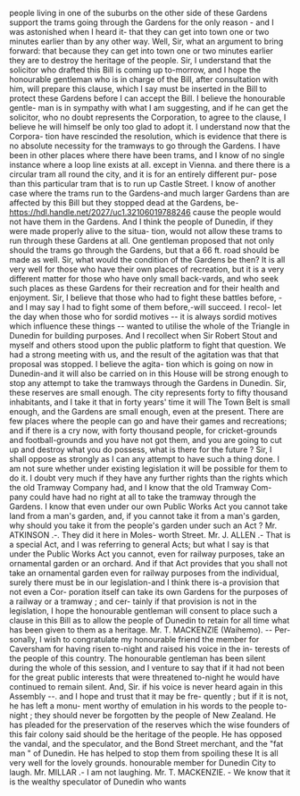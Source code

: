 people living in one of the suburbs on the other side of these Gardens support the trams going through the Gardens for the only reason - and I was astonished when I heard it- that they can get into town one or two minutes earlier than by any other way. Well, Sir, what an argument to bring forward: that because they can get into town one or two minutes earlier they are to destroy the heritage of the people. Sir, I understand that the solicitor who drafted this Bill is coming up to-morrow, and I hope the honourable gentleman who is in charge of the Bill, after consultation with him, will prepare this clause, which I say must be inserted in the Bill to protect these Gardens before I can accept the Bill. I believe the honourable gentle- man is in sympathy with what I am suggesting, and if he can get the solicitor, who no doubt represents the Corporation, to agree to the clause, I believe he will himself be only too glad to adopt it. I understand now that the Corpora- tion have rescinded the resolution, which is evidence that there is no absolute necessity for the tramways to go through the Gardens. I have been in other places where there have been trams, and I know of no single instance where a loop line exists at all. except in Vienna. and there there is a circular tram all round the city, and it is for an entirely different pur- pose than this particular tram that is to run up Castle Street. I know of another case where the trams run to the Gardens-and much larger Gardens than are affected by this Bill but they stopped dead at the Gardens, be- https://hdl.handle.net/2027/uc1.32106019788246 cause the people would not have them in the Gardens. And I think the people of Dunedin, if they were made properly alive to the situa- tion, would not allow these trams to run through these Gardens at all. One gentleman proposed that not only should the trams go through the Gardens, but that a 66 ft. road should be made as well. Sir, what would the condition of the Gardens be then? It is all very well for those who have their own places of recreation, but it is a very different matter for those who have only small back-vards, and who seek such places as these Gardens for their recreation and for their health and enjoyment. Sir, I believe that those who had to fight these battles before, - and I may say I had to fight some of them before,-will succeed. I recol- let the day when those who for sordid motives -- it is always sordid motives which influence these things -- wanted to utilise the whole of the Triangle in Dunedin for building purposes. And I recollect when Sir Robert Stout and myself and others stood upon the public platform to fight that question. We had a strong meeting with us, and the result of the agitation was that that proposal was stopped. I believe the agita- tion which is going on now in Dunedin-and it will also be carried on in this House will be strong enough to stop any attempt to take the tramways through the Gardens in Dunedin. Sir, these reserves are small enough. The city represents forty to fifty thousand inhabitants, and I take it that in forty years' time it will The Town Belt is small enough, and the Gardens are small enough, even at the present. There are few places where the people can go and have their games and recreations; and if there is a cry now, with forty thousand people, for cricket-grounds and football-grounds and you have not got them, and you are going to cut up and destroy what you do possess, what is there for the future ? Sir, I shall oppose as strongly as I can any attempt to have such a thing done. I am not sure whether under existing legislation it will be possible for them to do it. I doubt very much if they have any further rights than the rights which the old Tramway Company had, and I know that the old Tramway Com- pany could have had no right at all to take the tramway through the Gardens. I know that even under our own Public Works Act you cannot take land from a man's garden, and, if you cannot take it from a man's garden, why should you take it from the people's garden under such an Act ? Mr. ATKINSON .-. They did it here in Moles- worth Street. Mr. J. ALLEN .- That is a special Act, and I was referring to general Acts; but what I say is that under the Public Works Act you cannot, even for railway purposes, take an ornamental garden or an orchard. And if that Act provides that you shall not take an ornamental garden even for railway purposes from the individual, surely there must be in our legislation-and I think there is-a provision that not even a Cor- poration itself can take its own Gardens for the purposes of a railway or a tramway ; and cer- tainly if that provision is not in the legislation, I hope the honourable gentleman will consent to place such a clause in this Bill as to allow the people of Dunedin to retain for all time what has been given to them as a heritage. Mr. T. MACKENZIE (Waihemo). -- Per- sonally, I wish to congratulate my honourable friend the member for Caversham for having risen to-night and raised his voice in the in- terests of the people of this country. The honourable gentleman has been silent during the whole of this session, and I venture to say that if it had not been for the great public interests that were threatened to-night he would have continued to remain silent. And, Sir. if his voice is never heard again in this Assembly --. and I hope and trust that it may be fre- quently ; but if it is not, he has left a monu- ment worthy of emulation in his words to the people to-night ; they should never be forgotten by the people of New Zealand. He has pleaded for the preservation of the reserves which the wise founders of this fair colony said should be the heritage of the people. He has opposed the vandal, and the speculator, and the Bond Street merchant, and the "fat man " of Dunedin. He has helped to stop them from spoiling these It is all very well for the lovely grounds. honourable member for Dunedin City to laugh. Mr. MILLAR .- I am not laughing. Mr. T. MACKENZIE. - We know that it is the wealthy speculator of Dunedin who wants 